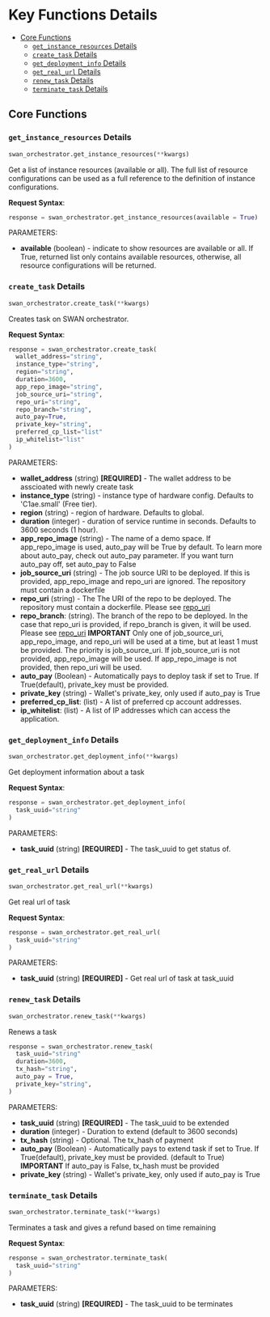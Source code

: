 
# Key Functions Details <!-- omit in toc -->

- [Core Functions](#core-functions)
  - [`get_instance_resources` Details](#get_instance_resources-details)
  - [`create_task` Details](#create_task-details)
  - [`get_deployment_info` Details](#get_deployment_info-details)
  - [`get_real_url` Details](#get_real_url-details)
  - [`renew_task` Details](#renew_task-details)
  - [`terminate_task` Details](#terminate_task-details)

## Core Functions

### `get_instance_resources` Details

```python
swan_orchestrator.get_instance_resources(**kwargs)
```

Get a list of instance resources (available or all). The full list of resource configurations can be used as a full reference to the definition of instance configurations.

**Request Syntax**:

```python
response = swan_orchestrator.get_instance_resources(available = True)
```

PARAMETERS:
- **available** (boolean) - indicate to show resources are available or all. If True, returned list only contains available resources, otherwise, all resource configurations will be returned.



### `create_task` Details

```python
swan_orchestrator.create_task(**kwargs)
```

Creates task on SWAN orchestrator.

**Request Syntax**:

```python
response = swan_orchestrator.create_task(
  wallet_address="string", 
  instance_type="string", 
  region="string",
  duration=3600,
  app_repo_image="string",
  job_source_uri="string",
  repo_uri="string",
  repo_branch="string",
  auto_pay=True,
  private_key="string",
  preferred_cp_list="list"
  ip_whitelist="list"
)
```

PARAMETERS:
- **wallet_address** (string) **[REQUIRED]** - The wallet address to be asscioated with newly create task
- **instance_type** (string) - instance type of hardware config. Defaults to 'C1ae.small' (Free tier).
- **region** (string) - region of hardware. Defaults to global.
- **duration** (integer) - duration of service runtime in seconds. Defaults to 3600 seconds (1 hour).
- **app_repo_image** (string) - The name of a demo space. If app_repo_image is used, auto_pay will be True by default. To learn more about auto_pay, check out auto_pay parameter. If you want turn auto_pay off, set auto_pay to False
- **job_source_uri** (string) - The job source URI to be deployed. If this is provided, app_repo_image and repo_uri are ignored. The repository must contain a dockerfile
- **repo_uri** (string) - The The URI of the repo to be deployed. The repository must contain a dockerfile. Please see [repo_uri](repo_uri.md)
- **repo_branch**: (string). The branch of the repo to be deployed. In the case that repo_uri is provided, if repo_branch is given, it will be used. Please see [repo_uri](repo_uri.md)
**IMPORTANT** Only one of job_source_uri, app_repo_image, and repo_uri will be used at a time, but at least 1 must be provided. The priority is job_source_uri. If job_source_uri is not provided, app_repo_image will be used. If app_repo_image is not provided, then repo_uri will be used.
- **auto_pay** (Boolean) - Automatically pays to deploy task if set to True. If True(default), private_key must be provided.
- **private_key** (string) - Wallet's private_key, only used if auto_pay is True
- **preferred_cp_list**: (list) - A list of preferred cp account addresses.
- **ip_whitelist**: (list) - A list of IP addresses which can access the application.


### `get_deployment_info` Details

```python
swan_orchestrator.get_deployment_info(**kwargs)
```

Get deployment information about a task

**Request Syntax**:

```python
response = swan_orchestrator.get_deployment_info(
  task_uuid="string"
)
```
PARAMETERS:
- **task_uuid** (string) **[REQUIRED]** - The task_uuid to get status of.


### `get_real_url` Details

```python
swan_orchestrator.get_real_url(**kwargs)
```

Get real url of task

**Request Syntax**:

```python
response = swan_orchestrator.get_real_url(
  task_uuid="string"
)
```
PARAMETERS:
- **task_uuid** (string) **[REQUIRED]** - Get real url of task at task_uuid


### `renew_task` Details
```python
swan_orchestrator.renew_task(**kwargs)
```

Renews a task

```python
response = swan_orchestrator.renew_task(
  task_uuid="string"
  duration=3600, 
  tx_hash="string", 
  auto_pay = True, 
  private_key="string", 
)
```

PARAMETERS:
- **task_uuid** (string) **[REQUIRED]** - The task_uuid to be extended
- **duration** (integer) - Duration to extend (default to 3600 seconds)
- **tx_hash** (string) - Optional. The tx_hash of payment
- **auto_pay** (Boolean) - Automatically pays to extend task if set to True. If True(default), private_key must be provided. (default to True)
**IMPORTANT** If auto_pay is False, tx_hash must be provided
- **private_key** (string) - Wallet's private_key, only used if auto_pay is True


### `terminate_task` Details

```python
swan_orchestrator.terminate_task(**kwargs)
```

Terminates a task and gives a refund based on time remaining

**Request Syntax**:

```python
response = swan_orchestrator.terminate_task(
  task_uuid="string"
)
```
PARAMETERS:
- **task_uuid** (string) **[REQUIRED]** - The task_uuid to be terminates

